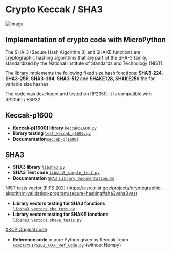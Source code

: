 # Crypto Keccak / SHA3

![image](https://github.com/user-attachments/assets/d23da5d7-1ce4-4f79-a960-7c93ea75acd0)

## Implementation of crypto code with MicroPython

The SHA-3 (Secure Hash Algorithm 3) and SHAKE functions are cryptographic hashing algorithms that are part of the SHA-3 family, standardized by the National Institute of Standards and Technology (NIST).

The library implements the following fixed size hash fonctions: **SHA3-224**, **SHA3-256**, **SHA3-384**, **SHA3-512** and **SHAKE128**, **SHAKE256** the  for variable size hashes.

The code was developed and tested on RP2350.
It is compatible with RP2040 / ESP32

## Keccak-p1600

- **Keccak-p[1600] library** [`keccakp1600.py`](https://github.com/MicroControleurMonde/SHA3/blob/main/keccakp1600.py)
- **library testing** [`test_keccak_p1600.py`](https://github.com/MicroControleurMonde/SHA3/blob/main/test_keccak_p1600.py`)
- **Documentation**[`Keccak-p[1600]`](https://github.com/MicroControleurMonde/SHA3/blob/main/Keccak/keccak_p1600.md)

## SHA3

- **SHA3 library** [`libsha3.py`](https://github.com/MicroControleurMonde/SHA3/blob/main/SHA3_Files/libsha3.py)
- **SHA3 Test code** [`libsha3_simple_test.py`](https://github.com/MicroControleurMonde/SHA3/blob/main/SHA3_Files/libsha3_simple_test.py)
- **Documentation** [`SHA3 Library Documentation.md`](https://github.com/MicroControleurMonde/SHA3/blob/main/SHA3_Files/SHA3%20Library%20Documentation.md)


NIST tests vector (FIPS 202) (https://csrc.nist.gov/projects/cryptographic-algorithm-validation-program/secure-hashing#sha3vsha3vss)
  
- **Library vectors testing for SHA3 fonctions** [`libsha3_vectors_sha_test.py`](https://github.com/MicroControleurMonde/SHA3/blob/main/SHA3_Files/libsha3_vectors_sha_test.py)
- **Library vectors testing for SHAKE fonctions** [`libsha3_vectors_shake_tests.py`](https://github.com/MicroControleurMonde/SHA3/blob/main/SHA3_Files/libsha3_vectors_shake_tests.py)

[XKCP Original code](https://github.com/XKCP/XKCP/tree/master/Standalone/CompactFIPS202/Python)
- **Reference code** in pure Python given by Keccak Team [`CompactFIPS202_XKCP_Ref_Code.py`](https://github.com/MicroControleurMonde/SHA3/blob/main/SHA3_Files/CompactFIPS202_XKCP_Ref_Code.py) {without Numpy}
